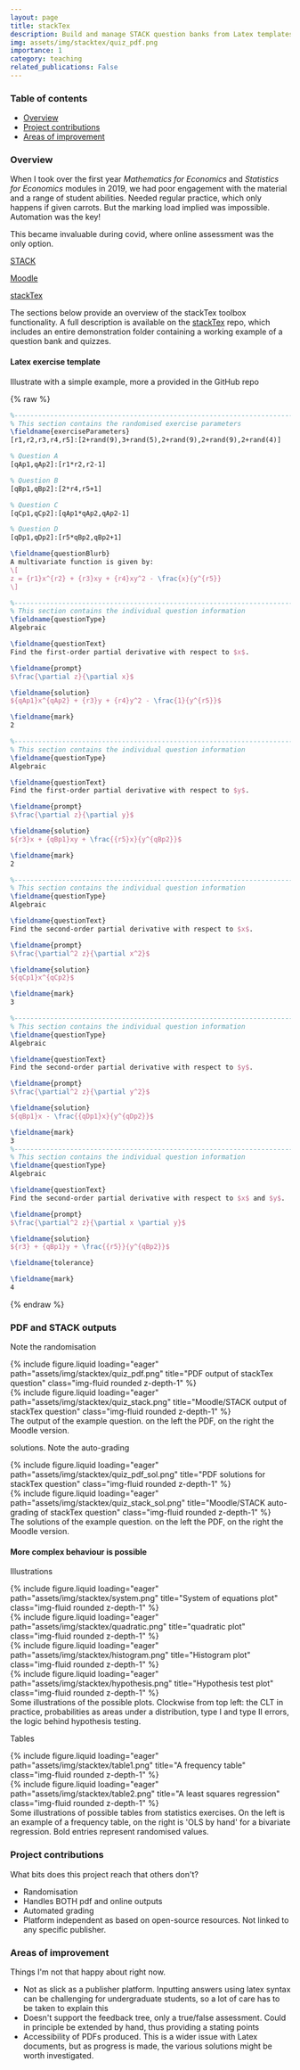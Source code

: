 ```yaml
---
layout: page
title: stackTex
description: Build and manage STACK question banks from Latex templates
img: assets/img/stacktex/quiz_pdf.png
importance: 1
category: teaching
related_publications: False
---
```


### Table of contents
- [Overview](#overview)
- [Project contributions](#project-contributions)
- [Areas of improvement](#areas-of-improvement)

### Overview

When I took over the first year *Mathematics for Economics* and *Statistics for Economics* modules in 2019, we had poor engagement with the material and a range of student abilities. Needed regular practice, which only happens if given carrots. But the marking load implied was impossible. Automation was the key!

This became invaluable during covid, where online assessment was the only option.

[STACK](https://stack-assessment.org/)

[Moodle](https://moodle.org/)

[stackTex](https://github.com/Sylvain-Barde/stackTex)

The sections below provide an overview of the stackTex toolbox functionality. A full description is available on the [stackTex](https://github.com/Sylvain-Barde/stackTex) repo, which includes an entire demonstration folder containing a working example of a question bank and quizzes.

#### Latex exercise template

Illustrate with a simple example, more a provided in the GitHub repo

{% raw %}
```Latex
%-------------------------------------------------------------------------------
% This section contains the randomised exercise parameters
\fieldname{exerciseParameters}
[r1,r2,r3,r4,r5]:[2+rand(9),3+rand(5),2+rand(9),2+rand(9),2+rand(4)]

% Question A
[qAp1,qAp2]:[r1*r2,r2-1]

% Question B
[qBp1,qBp2]:[2*r4,r5+1]

% Question C
[qCp1,qCp2]:[qAp1*qAp2,qAp2-1]

% Question D
[qDp1,qDp2]:[r5*qBp2,qBp2+1]

\fieldname{questionBlurb}
A multivariate function is given by:
\[
z = {r1}x^{r2} + {r3}xy + {r4}xy^2 - \frac{x}{y^{r5}}
\]

%-------------------------------------------------------------------------------
% This section contains the individual question information
\fieldname{questionType}
Algebraic

\fieldname{questionText}
Find the first-order partial derivative with respect to $x$.

\fieldname{prompt}
$\frac{\partial z}{\partial x}$

\fieldname{solution}
${qAp1}x^{qAp2} + {r3}y + {r4}y^2 - \frac{1}{y^{r5}}$

\fieldname{mark}
2

%-------------------------------------------------------------------------------
% This section contains the individual question information
\fieldname{questionType}
Algebraic

\fieldname{questionText}
Find the first-order partial derivative with respect to $y$.

\fieldname{prompt}
$\frac{\partial z}{\partial y}$

\fieldname{solution}
${r3}x + {qBp1}xy + \frac{{r5}x}{y^{qBp2}}$

\fieldname{mark}
2

%-------------------------------------------------------------------------------
% This section contains the individual question information
\fieldname{questionType}
Algebraic

\fieldname{questionText}
Find the second-order partial derivative with respect to $x$.

\fieldname{prompt}
$\frac{\partial^2 z}{\partial x^2}$

\fieldname{solution}
${qCp1}x^{qCp2}$

\fieldname{mark}
3

%------------------------------------------------------------------------------
% This section contains the individual question information
\fieldname{questionType}
Algebraic

\fieldname{questionText}
Find the second-order partial derivative with respect to $y$.

\fieldname{prompt}
$\frac{\partial^2 z}{\partial y^2}$

\fieldname{solution}
${qBp1}x - \frac{{qDp1}x}{y^{qDp2}}$

\fieldname{mark}
3
%-------------------------------------------------------------------------------
% This section contains the individual question information
\fieldname{questionType}
Algebraic

\fieldname{questionText}
Find the second-order partial derivative with respect to $x$ and $y$.

\fieldname{prompt}
$\frac{\partial^2 z}{\partial x \partial y}$

\fieldname{solution}
${r3} + {qBp1}y + \frac{{r5}}{y^{qBp2}}$

\fieldname{tolerance}

\fieldname{mark}
4

```
{% endraw %}

### PDF and STACK outputs

Note the randomisation

<div class="row">
    <div class="col-sm mt-3 mt-md-0">
        {% include figure.liquid loading="eager" path="assets/img/stacktex/quiz_pdf.png" title="PDF output of stackTex question" class="img-fluid rounded z-depth-1" %}
    </div>
    <div class="col-sm mt-3 mt-md-0">
        {% include figure.liquid loading="eager" path="assets/img/stacktex/quiz_stack.png" title="Moodle/STACK output of stackTex question" class="img-fluid rounded z-depth-1" %}
    </div>
</div>
<div class="caption">
    The output of the example question. on the left the PDF, on the right the Moodle version.
</div>

solutions. Note the auto-grading

<div class="row">
    <div class="col-sm mt-3 mt-md-0">
        {% include figure.liquid loading="eager" path="assets/img/stacktex/quiz_pdf_sol.png" title="PDF solutions for stackTex question" class="img-fluid rounded z-depth-1" %}
    </div>
    <div class="col-sm mt-3 mt-md-0">
        {% include figure.liquid loading="eager" path="assets/img/stacktex/quiz_stack_sol.png" title="Moodle/STACK auto-grading of stackTex question" class="img-fluid rounded z-depth-1" %}
    </div>
</div>
<div class="caption">
    The solutions of the example question. on the left the PDF, on the right the Moodle version.
</div>

#### More complex behaviour is possible

Illustrations

<div class="row">
    <div class="col-sm mt-3 mt-md-0">
        {% include figure.liquid loading="eager" path="assets/img/stacktex/system.png" title="System of equations plot" class="img-fluid rounded z-depth-1" %}
    </div>
    <div class="col-sm mt-3 mt-md-0">
        {% include figure.liquid loading="eager" path="assets/img/stacktex/quadratic.png" title="quadratic plot" class="img-fluid rounded z-depth-1" %}
    </div>
</div>
<div class="row">
    <div class="col-sm mt-3 mt-md-0">
        {% include figure.liquid loading="eager" path="assets/img/stacktex/histogram.png" title="Histogram plot" class="img-fluid rounded z-depth-1" %}
    </div>
    <div class="col-sm mt-3 mt-md-0">
        {% include figure.liquid loading="eager" path="assets/img/stacktex/hypothesis.png" title="Hypothesis test plot" class="img-fluid rounded z-depth-1" %}
    </div>
</div>
<div class="caption">
    Some illustrations of the possible plots. Clockwise from top left: the CLT in practice, probabilities as areas under a distribution, type I and type II errors, the logic behind hypothesis testing.
</div>

Tables

<div class="row">
    <div class="col-sm mt-3 mt-md-0">
        {% include figure.liquid loading="eager" path="assets/img/stacktex/table1.png" title="A frequency table" class="img-fluid rounded z-depth-1" %}
    </div>
    <div class="col-sm mt-3 mt-md-0">
        {% include figure.liquid loading="eager" path="assets/img/stacktex/table2.png" title="A least squares regression" class="img-fluid rounded z-depth-1" %}
    </div>
</div>
<div class="caption">
    Some illustrations of possible tables from statistics exercises. On the left is an example of a frequency table, on the right is 'OLS by hand' for a bivariate regression. Bold entries represent randomised values.
</div>

### Project contributions

What bits does this project reach that others don't?
- Randomisation
- Handles BOTH pdf and online outputs
- Automated grading
- Platform independent as based on open-source resources. Not linked to any specific publisher.


### Areas of improvement

Things I'm not that happy about right now.

- Not as slick as a publisher platform. Inputting answers using latex syntax can be challenging for undergraduate students, so a lot of care has to be taken to explain this
- Doesn't support the feedback tree, only a true/false assessment. Could in principle be extended by hand, thus providing a stating points
- Accessibility of PDFs produced. This is a wider issue with Latex documents, but as progress is made, the various solutions might be worth investigated.
